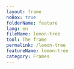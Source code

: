 ```yaml
---
layout: frame
noBox: true
folderName: feature
lang: en
fileName: lemon-tree
tool: The frame
permalink: /lemon-tree
featureName: lemon-tree
category: Frames
---
```

